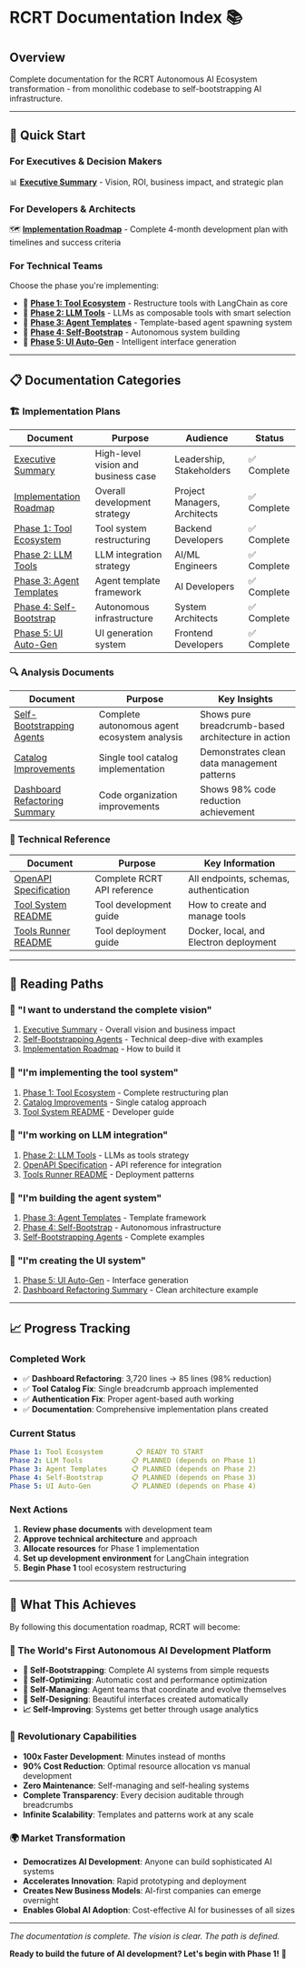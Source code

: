 # RCRT Documentation Index 📚

## Overview
Complete documentation for the RCRT Autonomous AI Ecosystem transformation - from monolithic codebase to self-bootstrapping AI infrastructure.

---

## 🎯 **Quick Start**

### **For Executives & Decision Makers**
📊 **[Executive Summary](EXECUTIVE_SUMMARY.md)** - Vision, ROI, business impact, and strategic plan

### **For Developers & Architects**  
🗺️ **[Implementation Roadmap](IMPLEMENTATION_ROADMAP.md)** - Complete 4-month development plan with timelines and success criteria

### **For Technical Teams**
Choose the phase you're implementing:
- 🔧 **[Phase 1: Tool Ecosystem](PHASE_1_TOOL_ECOSYSTEM_REFACTOR.md)** - Restructure tools with LangChain as core
- 🧠 **[Phase 2: LLM Tools](PHASE_2_LLM_TOOLS_INTEGRATION.md)** - LLMs as composable tools with smart selection  
- 🤖 **[Phase 3: Agent Templates](PHASE_3_AGENT_TEMPLATE_SYSTEM.md)** - Template-based agent spawning system
- 🌱 **[Phase 4: Self-Bootstrap](PHASE_4_SELF_BOOTSTRAPPING_INFRASTRUCTURE.md)** - Autonomous system building
- 🎨 **[Phase 5: UI Auto-Gen](PHASE_5_UI_AUTO_GENERATION.md)** - Intelligent interface generation

---

## 📋 **Documentation Categories**

### **🏗️ Implementation Plans**
| Document | Purpose | Audience | Status |
|----------|---------|-----------|--------|
| [Executive Summary](EXECUTIVE_SUMMARY.md) | High-level vision and business case | Leadership, Stakeholders | ✅ Complete |
| [Implementation Roadmap](IMPLEMENTATION_ROADMAP.md) | Overall development strategy | Project Managers, Architects | ✅ Complete |
| [Phase 1: Tool Ecosystem](PHASE_1_TOOL_ECOSYSTEM_REFACTOR.md) | Tool system restructuring | Backend Developers | ✅ Complete |
| [Phase 2: LLM Tools](PHASE_2_LLM_TOOLS_INTEGRATION.md) | LLM integration strategy | AI/ML Engineers | ✅ Complete |
| [Phase 3: Agent Templates](PHASE_3_AGENT_TEMPLATE_SYSTEM.md) | Agent template framework | AI Developers | ✅ Complete |
| [Phase 4: Self-Bootstrap](PHASE_4_SELF_BOOTSTRAPPING_INFRASTRUCTURE.md) | Autonomous infrastructure | System Architects | ✅ Complete |
| [Phase 5: UI Auto-Gen](PHASE_5_UI_AUTO_GENERATION.md) | UI generation system | Frontend Developers | ✅ Complete |

### **🔍 Analysis Documents**
| Document | Purpose | Key Insights |
|----------|---------|--------------|
| [Self-Bootstrapping Agents](SELF_BOOTSTRAPPING_AGENTS.md) | Complete autonomous agent ecosystem analysis | Shows pure breadcrumb-based architecture in action |
| [Catalog Improvements](rcrt-visual-builder/packages/tools/CATALOG_IMPROVEMENTS.md) | Single tool catalog implementation | Demonstrates clean data management patterns |
| [Dashboard Refactoring Summary](crates/rcrt-dashboard/REFACTORING_SUMMARY.md) | Code organization improvements | Shows 98% code reduction achievement |

### **📖 Technical Reference**
| Document | Purpose | Key Information |
|----------|---------|-----------------|
| [OpenAPI Specification](docs/openapi.json) | Complete RCRT API reference | All endpoints, schemas, authentication |
| [Tool System README](rcrt-visual-builder/packages/tools/README.md) | Tool development guide | How to create and manage tools |
| [Tools Runner README](rcrt-visual-builder/apps/tools-runner/README.md) | Tool deployment guide | Docker, local, and Electron deployment |

---

## 🎯 **Reading Paths**

### **🚀 "I want to understand the complete vision"**
1. [Executive Summary](EXECUTIVE_SUMMARY.md) - Overall vision and business impact
2. [Self-Bootstrapping Agents](SELF_BOOTSTRAPPING_AGENTS.md) - Technical deep-dive with examples
3. [Implementation Roadmap](IMPLEMENTATION_ROADMAP.md) - How to build it

### **🔧 "I'm implementing the tool system"**
1. [Phase 1: Tool Ecosystem](PHASE_1_TOOL_ECOSYSTEM_REFACTOR.md) - Complete restructuring plan
2. [Catalog Improvements](rcrt-visual-builder/packages/tools/CATALOG_IMPROVEMENTS.md) - Single catalog approach
3. [Tool System README](rcrt-visual-builder/packages/tools/README.md) - Developer guide

### **🧠 "I'm working on LLM integration"**
1. [Phase 2: LLM Tools](PHASE_2_LLM_TOOLS_INTEGRATION.md) - LLMs as tools strategy
2. [OpenAPI Specification](docs/openapi.json) - API reference for integration
3. [Tools Runner README](rcrt-visual-builder/apps/tools-runner/README.md) - Deployment patterns

### **🤖 "I'm building the agent system"**
1. [Phase 3: Agent Templates](PHASE_3_AGENT_TEMPLATE_SYSTEM.md) - Template framework
2. [Phase 4: Self-Bootstrap](PHASE_4_SELF_BOOTSTRAPPING_INFRASTRUCTURE.md) - Autonomous infrastructure
3. [Self-Bootstrapping Agents](SELF_BOOTSTRAPPING_AGENTS.md) - Complete examples

### **🎨 "I'm creating the UI system"**
1. [Phase 5: UI Auto-Gen](PHASE_5_UI_AUTO_GENERATION.md) - Interface generation
2. [Dashboard Refactoring Summary](crates/rcrt-dashboard/REFACTORING_SUMMARY.md) - Clean architecture example

---

## 📈 **Progress Tracking**

### **Completed Work**
- ✅ **Dashboard Refactoring**: 3,720 lines → 85 lines (98% reduction)
- ✅ **Tool Catalog Fix**: Single breadcrumb approach implemented
- ✅ **Authentication Fix**: Proper agent-based auth working
- ✅ **Documentation**: Comprehensive implementation plans created

### **Current Status**
```yaml
Phase 1: Tool Ecosystem        📋 READY TO START
Phase 2: LLM Tools            📋 PLANNED (depends on Phase 1)  
Phase 3: Agent Templates      📋 PLANNED (depends on Phase 2)
Phase 4: Self-Bootstrap       📋 PLANNED (depends on Phase 3)
Phase 5: UI Auto-Gen          📋 PLANNED (depends on Phase 4)
```

### **Next Actions**
1. **Review phase documents** with development team
2. **Approve technical architecture** and approach
3. **Allocate resources** for Phase 1 implementation
4. **Set up development environment** for LangChain integration
5. **Begin Phase 1** tool ecosystem restructuring

---

## 🎉 **What This Achieves**

By following this documentation roadmap, RCRT will become:

### **🌟 The World's First Autonomous AI Development Platform**
- **🌱 Self-Bootstrapping**: Complete AI systems from simple requests
- **🧠 Self-Optimizing**: Automatic cost and performance optimization  
- **🤖 Self-Managing**: Agent teams that coordinate and evolve themselves
- **🎨 Self-Designing**: Beautiful interfaces created automatically
- **📈 Self-Improving**: Systems get better through usage analytics

### **🚀 Revolutionary Capabilities**
- **100x Faster Development**: Minutes instead of months
- **90% Cost Reduction**: Optimal resource allocation vs manual development
- **Zero Maintenance**: Self-managing and self-healing systems
- **Complete Transparency**: Every decision auditable through breadcrumbs
- **Infinite Scalability**: Templates and patterns work at any scale

### **🌍 Market Transformation**
- **Democratizes AI Development**: Anyone can build sophisticated AI systems
- **Accelerates Innovation**: Rapid prototyping and deployment
- **Creates New Business Models**: AI-first companies can emerge overnight
- **Enables Global AI Adoption**: Cost-effective AI for businesses of all sizes

---

*The documentation is complete. The vision is clear. The path is defined.*

**Ready to build the future of AI development? Let's begin with Phase 1!** 🚀
